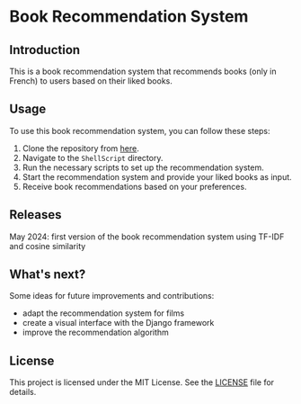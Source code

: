 # Book Recommendation System

## Introduction

This is a book recommendation system that recommends books (only in French) to users based on their liked books.

## Usage

To use this book recommendation system, you can follow these steps:

1. Clone the repository from [here](https://github.com/mducos/recommandation_system/tree/main/ShellScript).
2. Navigate to the `ShellScript` directory.
3. Run the necessary scripts to set up the recommendation system.
4. Start the recommendation system and provide your liked books as input.
5. Receive book recommendations based on your preferences.

## Releases

May 2024: first version of the book recommendation system using TF-IDF and cosine similarity

## What's next?

Some ideas for future improvements and contributions: 
- adapt the recommendation system for films
- create a visual interface with the Django framework
- improve the recommendation algorithm

## License

This project is licensed under the MIT License. See the [LICENSE](LICENSE) file for details.